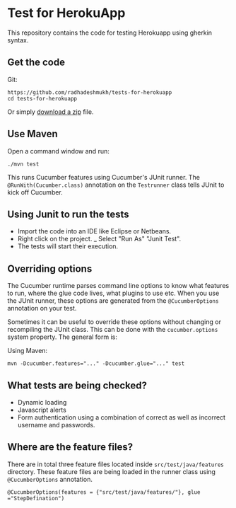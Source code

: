 # Test for HerokuApp

This repository contains the code for testing Herokuapp using gherkin syntax.

## Get the code

Git:

    https://github.com/radhadeshmukh/tests-for-herokuapp
    cd tests-for-herokuapp


Or simply [download a zip](https://github.com/radhadeshmukh/tests-for-herokuapp/archive/main.zip) file.

## Use Maven

Open a command window and run:

    ./mvn test

This runs Cucumber features using Cucumber's JUnit runner. The `@RunWith(Cucumber.class)` annotation on the 
`Testrunner` class tells JUnit to kick off Cucumber.


## Using Junit to run the tests

- Import the code into an IDE like Eclipse or Netbeans.
- Right click on the project.
_ Select "Run As" "Junit Test".
- The tests will start their execution.

## Overriding options

The Cucumber runtime parses command line options to know what features to run, where the glue code lives, what plugins to use etc.
When you use the JUnit runner, these options are generated from the `@CucumberOptions` annotation on your test.

Sometimes it can be useful to override these options without changing or recompiling the JUnit class. This can be done with the
`cucumber.options` system property. The general form is:

Using Maven:

    mvn -Dcucumber.features="..." -Dcucumber.glue="..." test


## What tests are being checked?

- Dynamic loading
- Javascript alerts
- Form authentication using a combination of correct as well as incorrect username and passwords.

## Where are the feature files?

There are in total three feature files located inside `src/test/java/features` directory. These feature files are being loaded in the runner class using `@CucumberOptions` annotation. 

```
@CucumberOptions(features = {"src/test/java/features/"}, glue ="StepDefination")

```